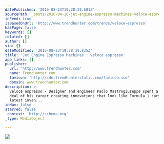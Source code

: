 ```yaml
---
datePublished: '2016-08-23T19:28:20.601Z'
sourcePath: _posts/2016-04-16-jet-engine-espresso-machines-veloce-espresso.md
inFeed: true
isBasedOnUrl: 'http://www.trendhunter.com/trends/veloce-espresso'
hasPage: false
keywords: []
related: []
author: []
via: {}
dateModified: '2016-08-23T19:28:19.835Z'
title: 'Jet Engine Espresso Machines : veloce espresso'
app_links: []
publisher:
  url: 'http://www.trendhunter.com'
  name: TrendHunter.com
  favicon: 'http://cdn.trendhunterstatic.com/favicon.ico'
  domain: www.trendhunter.com
description: >-
  veloce espresso - Designer and engineer Paolo Mastrogiuseppe spent a great
  deal of his career creating innovations that look like Formula 1 cars but his
  latest inven...
inNav: false
starred: false
_context: 'http://schema.org'
_type: MediaObject

---
```

![](https://the-grid-user-content.s3-us-west-2.amazonaws.com/2607523a-8012-4f68-81f5-f0e36a85898f.jpg)